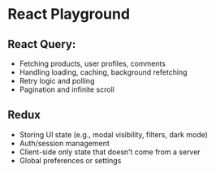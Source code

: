 # React Playground

## React Query:

- Fetching products, user profiles, comments
- Handling loading, caching, background refetching
- Retry logic and polling
- Pagination and infinite scroll

## Redux

- Storing UI state (e.g., modal visibility, filters, dark mode)
- Auth/session management
- Client-side only state that doesn’t come from a server
- Global preferences or settings
